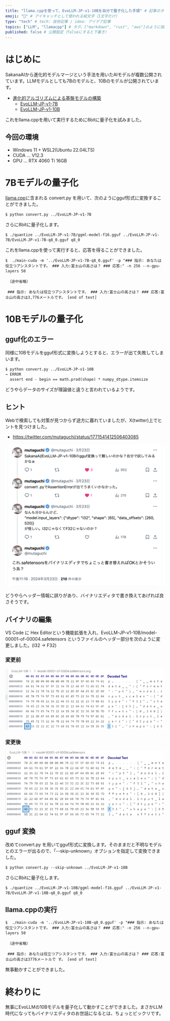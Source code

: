 ```yaml
---
title: "llama.cppを使って、EvoLLM-JP-v1-10Bを自分で量子化した手順" # 記事のタイトル
emoji: "🦙" # アイキャッチとして使われる絵文字（1文字だけ）
type: "tech" # tech: 技術記事 / idea: アイデア記事
topics: ["LLM", "llamacpp"] # タグ。["markdown", "rust", "aws"]のように指定する
published: false # 公開設定（falseにすると下書き）
---
```


# はじめに

SakanaAIから進化的モデルマージという手法を用いたAIモデルが複数公開されています。LLMモデルとしても7Bのモデルと、10Bのモデルが公開されています。

- [進化的アルゴリズムによる基盤モデルの構築](https://sakana.ai/evolutionary-model-merge-jp/)
  - [EvoLLM-JP-v1-7B](https://huggingface.co/SakanaAI/EvoLLM-JP-v1-7B)
  - [EvoLLM-JP-v1-10B](https://huggingface.co/SakanaAI/EvoLLM-JP-v1-10B)
  
これをllama.cppを用いて実行するために8bitに量子化を試みました。

## 今回の環境

- Windows 11 + WSL2(Ubuntu 22.04LTS)
- CUDA ... V12.3
- GPU ...  RTX 4060 Ti 16GB

# 7Bモデルの量子化

[llama.cpp](https://github.com/ggerganov/llama.cpp)に含まれる convert.py を用いて、次のようにgguf形式に変換することができました。

```
$ python convert.py ../EvoLLM-JP-v1-7B
```

さらに8bitに量子化します。

```
$ ./quantize ../EvoLLM-JP-v1-7B/ggml-model-f16.gguf ../EvoLLM-JP-v1-7B/EvoLLM-JP-v1-7B-q8_0.gguf q8_0
```

これをllama.cppを使って実行すると、応答を得ることができました。

```
$  ./main-cuda -m '../EvoLLM-JP-v1-7B-q8_0.gguf' -p "### 指示: あなたは役立つアシスタントです。 ### 入力:富士山の高さは？ ### 応答:" -n 256 --n-gpu-layers 50
 
 （途中省略）

 ### 指示: あなたは役立つアシスタントです。 ### 入力:富士山の高さは？ ### 応答:富士山の高さは3,776メートルです。 [end of text]
```

# 10Bモデルの量子化

## gguf化のエラー

同様に10Bモデルをgguf形式に変換しようとすると、エラーが出て失敗してしまいます。

```
$ python convert.py ../EvoLLM-JP-v1-10B
→ ERROR
  assert end - begin == math.prod(shape) * numpy_dtype.itemsize
```

どうやらデータのサイズが理論値と違うと言われているようです。

## ヒント

Webで検索しても対策が見つからず途方に暮れていましたが、X(twitter)上でヒントを見つけました。

- https://twitter.com/mutaguchi/status/1771541412506403085

![tweet](/images/tweet_evollm_header.png)

どうやらヘッダー情報に誤りがあり、バイナリエディタで書き換えてあげれば良さそうです。

## バイナリの編集

VS Code に Hex Editorという機能拡張を入れ、EvoLLM-JP-v1-10B/model-00001-of-00004.safetensors というファイルのヘッダー部分を次のように変更しました。(I32 → F32)

### 変更前

![tweet](/images/evollm-10b-org.png)

### 変更後


![tweet](/images/evollm-10b-fix.png)

## gguf 変換

改めてconvert.py を用いてgguf形式に変換します。そのままだと不明なモデルとのエラーが出るので、「--skip-unknown」オプションを指定して変換できました。


```
$ python convert.py --skip-unknown ../EvoLLM-JP-v1-10B
```

さらに8bitに量子化します。

```
$ ./quantize ../EvoLLM-JP-v1-10B/ggml-model-f16.gguf ../EvoLLM-JP-v1-7B/EvoLLM-JP-v1-10B-q8_0.gguf q8_0
```

## llama.cppの実行

```
$  ./main-cuda -m '../EvoLLM-JP-v1-10B-q8_0.gguf' -p "### 指示: あなたは役立つアシスタントです。 ### 入力:富士山の高さは？ ### 応答:" -n 256 --n-gpu-layers 50
 
 （途中省略）

 ### 指示: あなたは役立つアシスタントです。 ### 入力:富士山の高さは？ ### 応答:富士山の高さは3776メートルで す。 [end of text]
 ```

無事動かすことができました。


# 終わりに

無事にEvoLLMの10Bモデルを量子化して動かすことができました。まさかLLM時代になってもバイナリエディタのお世話になるとは、ちょっとビックリです。



